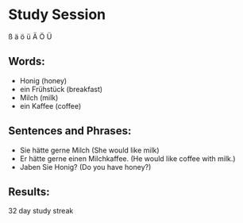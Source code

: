 # Study Session
  ß   ä   ö  ü   Ä   Ö   Ü


## Words:
* Honig (honey)
* ein Frühstück (breakfast)
* Milch (milk) 
* ein Kaffee (coffee)


## Sentences and Phrases:
* Sie hätte gerne Milch (She would like milk)
* Er hätte gerne einen Milchkaffee. (He would like coffee with milk.)
* Jaben Sie Honig? (Do you have honey?) 


## Results:
32 day study streak
